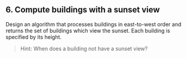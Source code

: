 ## 6. Compute buildings with a sunset view

Design an algorithm that processes buildings in east-to-west order and returns the set of buildings which view the sunset. Each building is specified by its height.

> Hint: When does a building not have a sunset view?
